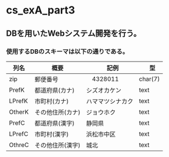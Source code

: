 # cs_exA_part3

## DBを用いたWebシステム開発を行う。

### 使用するDBのスキーマは以下の通りである。

|  列名  |  概要  |　記例　|　型 |
| ---- | ---- | ---- | ---- |
|  zip  |  郵便番号  |　4328011 | char(7) |
|  PrefK  |  都道府県(カナ)  | シズオカケン | text |
|  LPrefK  |  市町村(カナ)  | ハママツシナカク | text |
|  OtherK  |  その他住所(カナ)  | ジョウホク | text |
|  PrefC  |  都道府県(漢字)  | 静岡県 | text |
|  LPrefC  |  市町村(漢字)  | 浜松市中区 | text |
|  OthreC  |  その他住所(漢字)  | 城北 | text |

